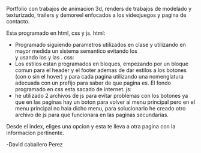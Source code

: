 Portfolio con trabajos de animacion 3d, renders de trabajos de modelado y texturizado, trailers y demoreel enfocados a los videojuegos y pagina de contacto.

Esta programado en html, css y js.
html: 
- Programado siguiendo parametros utilizados en clase y utilizando en mayor medida un sistema semantico evitando los <div> y usando los <articles> y las <sections>.
css:
- Los estilos estan programados en bloques, empezando por un bloque comun para el header y el footer ademas de dar estilos a los botones (con o sin el hover) y para cada pagina utilizando una nomenglatura adecuada con un prefijo para saber de que pagina es. El fondo programado en css esta sacado de internet.
js:
- he utilizado 2 archivos de js para evitar problemas con los botones ya que en las paginas hay un boton para volver al menu principal pero en el menu principal no haia dicho menu, para solucionarlo he creado otro archivo de js para que funcionara en las paginas secundarias.

Desde el index, eliges una opcion y esta te lleva a otra pagina con la informacion pertinente.

-David caballero Perez

